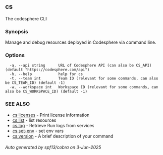 ## cs

The codesphere CLI

### Synopsis

Manage and debug resources deployed in Codesphere via command line.

### Options

```
  -a, --api string      URL of Codesphere API (can also be CS_API) (default "https://codesphere.com/api")
  -h, --help            help for cs
  -t, --team int        Team ID (relevant for some commands, can also be CS_TEAM_ID) (default -1)
  -w, --workspace int   Workspace ID (relevant for some commands, can also be CS_WORKSPACE_ID) (default -1)
```

### SEE ALSO

* [cs licenses](cs_licenses.md)	 - Print license information
* [cs list](cs_list.md)	 - list resources
* [cs log](cs_log.md)	 - Retrieve Run logs from services
* [cs set-env](cs_set-env.md)	 - set env vars
* [cs version](cs_version.md)	 - A brief description of your command

###### Auto generated by spf13/cobra on 3-Jun-2025

